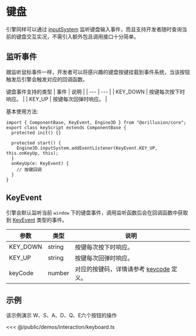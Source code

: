 # 键盘
引擎同样可以通过 [inputSystem](/api/classes/InputSystem) 监听键盘输入事件，而且支持开发者随时查询当前的键盘交互实况，不需引入额外包且调用接口十分简单。

## 监听事件
跟监听鼠标事件一样，开发者可以将感兴趣的键盘按键挂载到事件系统，当该按钮触发后引擎会触发对应的回调函数。

键盘事件支持的类型
| 事件 | 说明 |
| --- | --- |
| KEY_DOWN | 按键每次按下时响应。 |
| KEY_UP | 按键每次回弹时响应。 |

基本使用方法:

```ts{6}
import { ComponentBase, KeyEvent, Engine3D } from "@orillusion/core";
export class keyScript extends ComponentBase {
  protected init() {}

  protected start() {
    Engine3D.inputSystem.addEventListener(KeyEvent.KEY_UP, this.onKeyUp, this);
  }
  onKeyUp(e: KeyEvent) {
    // 按键回调
  }
}
```

## KeyEvent
引擎会默认监听当前 `window` 下的键盘事件，调用监听函数后会在回调函数中获取到 [KeyEvent](/api/classes/KeyEvent) 类型的事件。

| 参数 | 类型 | 说明 |
| --- | --- | --- |
| KEY_DOWN | string | 按键每次按下时响应。 |
| KEY_UP | string | 按键每次回弹时响应。 |
| keyCode | number | 对应的按键码，详情请参考 [keycode](/api/enums/KeyCode) 定义。 |


## 示例
该示例演示 W、S、A、D、Q、E六个按钮的操作

<Demo :height="500" src="/demos/interaction/keyboard.ts"></Demo>

<<< @/public/demos/interaction/keyboard.ts


